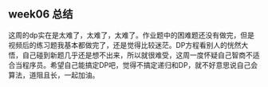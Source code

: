 ## week06 总结

这周的dp实在是太难了，太难了，太难了。作业题中的困难题还没有做完，但是视频后的练习题我基本都做完了，还是觉得比较迷茫。DP方程看别人的恍然大悟，自己碰到新题几乎还是想不出来，所以就很难受，这周一度怀疑自己智商不适合当程序员。希望自己能搞定DP吧，觉得不搞定递归和DP，就不好意思说自己会算法，道阻且长，一起加油。

